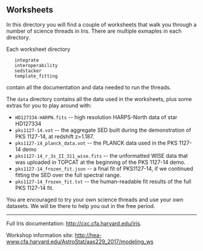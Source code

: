 ## Worksheets

In this directory you will find a couple of worksheets that walk you through a
number of science threads in Iris. There are multiple exmaples in each
directory.

Each worksheet directory

```
   integrate
   interoperability
   sedstacker
   template_fitting 
```

contain all the documentation and data needed to run the
threads.

The `data` directory contains all the data used in the worksheets, plus some
extras for you to play around with:

- `HD127334-HARPN.fits` -- high resolution HARPS-North data of star HD127334
- `pks1127-14.vot` -- the aggregate SED built during the demonstration of 
                      PKS 1127-14, at redshift z=1.187.
- `pks1127-14_planck_data.vot` -- the PLANCK data used in the PKS 1127-14 demo
- `pks1127-14_r_3s_II_311_wise.fits` -- the unformatted WISE data that was uploaded
                                    in TOPCAT at the beginning of the PKS
				    1127-14 demo.
- `pks1127-14_frozen_fit.json` -- a final fit of PKS1127-14, if we continued
                                  fitting the SED over the full spectral range.
- `pks1127-14_frozen_fit.txt` -- the human-readable fit results of the full 
                                 PKS 1127-14 fit.


You are encouraged to try your own science threads and use your own
datasets. We will be there to help you out in the free period.

-------------------------------------------------------------------------
Full Iris documentation:
http://cxc.cfa.harvard.edu/iris. 

Workshop information site:
http://hea-www.cfa.harvard.edu/AstroStat/aas229_2017/modeling_ws
